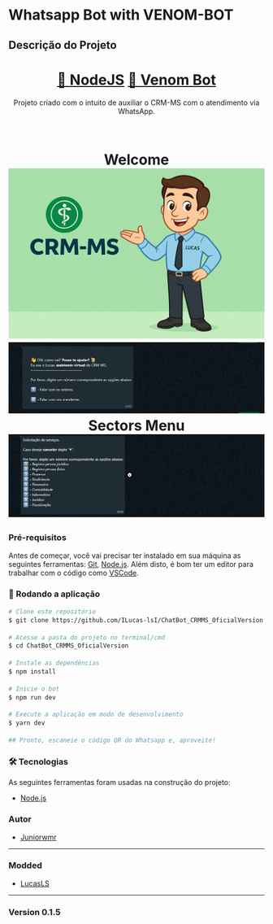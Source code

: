 # Whatsapp Bot with VENOM-BOT

## Descrição do Projeto

<p align="center"></p>
<h1 align="center">
    <a href="https://nodejs.org/en/">🔗 NodeJS</a>
    <a href="https://www.npmjs.com/package/venom-bot">🧠 Venom Bot</a>
</h1>
<p align="center">Projeto criado com o intuito de auxiliar o CRM-MS com o atendimento via WhatsApp.</p>
<br>
<h1 align="center">
  Welcome
  <img alt="Mascot" title="Lucas" src="./assets/botmascot.png" />
  <img alt="Start" title="Welcome" src="./assets/start.png" />
  Sectors Menu
  <img alt="Sectors" title="Menu" src="./assets/sectors.png" />
</h1>

### Pré-requisitos

Antes de começar, você vai precisar ter instalado em sua máquina as seguintes ferramentas:
[Git](https://git-scm.com), [Node.js](https://nodejs.org/en/).
Além disto, é bom ter um editor para trabalhar com o código como [VSCode](https://code.visualstudio.com/).

### 🎲 Rodando a aplicação

```bash
# Clone este repositório
$ git clone https://github.com/ILucas-lsI/ChatBot_CRMMS_OficialVersion

# Acesse a pasta do projeto no terminal/cmd
$ cd ChatBot_CRMMS_OficialVersion

# Instale as dependências
$ npm install

# Inicie o bot
$ npm run dev

# Execute a aplicação em modo de desenvolvimento
$ yarn dev

## Pronto, escaneie o código QR do Whatsapp e, aproveite!
```

### 🛠 Tecnologias

As seguintes ferramentas foram usadas na construção do projeto:

- [Node.js](https://nodejs.org/en/)

### Autor

- [Juniorwmr](https://github.com/juniorwmr)
---

### Modded

- [LucasLS](https://github.com/ILucas-lsI)
---

### Version 0.1.5